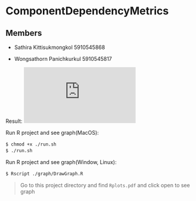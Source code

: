 # ComponentDependencyMetrics

## Members

- Sathira Kittisukmongkol 5910545868

- Wongsathorn Panichkurkul 5910545817

Result:
![alt text](https://github.com/nongjamie/ComponentDependencyMetrics/blob/master/Rplots.pdf)


Run R project and see graph(MacOS):
```sh
$ chmod +x ./run.sh
$ ./run.sh
```

Run R project and see graph(Window, Linux):
```sh
$ Rscript ./graph/DrawGraph.R
```
> Go to this project directory and find `Rplots.pdf` and click open to see graph
